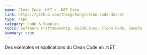 ```yaml
---
name: Clean Code .NET / .NET Core
link: https://github.com/thangchung/clean-code-dotnet
type: repo
category: Code & Samples
topic: Software Craftsmanship, Guidelines, Clean Code, Sample
summary: true 
---
```

Des exemples et explications du Clean Code en .NET